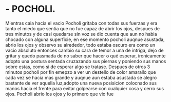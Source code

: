 # - POCHOLI.
Mientras caia hacia el vacio Pocholi gritaba con todas sus fuerzas y era tanto el miedo que sentia que no fue capaz de abrir los ojos, despues de tres minutos y de casi quedarse sin voz se dio cuenta que aun no habia chocado con alguna superficie, en ese momento pocholi auqnue asustada, abrio los ojos y observo su alrededor, todo estaba oscuro era como un vacio absoluto entonces cambio su cara de temor a una de intriga, dejo de gritar y quedo pasmada de no saber que hacer o qué esperar, ironicamente adopto una postura sentada cruzazando sus piernas y poniendo sus manos sobre estas, como si de esperar algo se tratase. Despues de otros 3 minutos pocholi por fin emepzo a ver un destello de color amarallo que cada vez se hacia mas grande y auqnue aun estaba asustada se alegro bastante de ver aquella luz,adopto una nueva posisicion colocnado sus manos hacia el frente para evitar golpearse con cualquier cosa y cerro sus ojos. Pocholi abrio los ojos y lo primero que vio fue 
